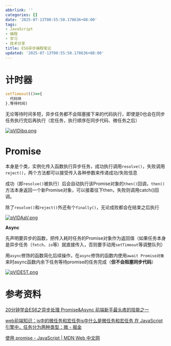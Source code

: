 ```yaml
---
abbrlink: ''
categories: []
date: '2025-07-13T00:55:50.178636+08:00'
tags:
- JavaScript
- 编程
- 学习
- 技术分享
title: ES6异步编程笔记
updated: '2025-07-13T00:55:50.178636+08:00'
---
```

# 计时器

```javascript
setTimeout(()=>{
  代码块
},等待时间)
```

无论等待时间多短，异步任务都不会阻塞接下来的代码执行，即使是0也会在同步任务执行完后再执行（宏任务，执行顺序在同步代码、微任务之后）

[![pVlDibq.png](https://s21.ax1x.com/2025/07/13/pVlDibq.png)](https://imgse.com/i/pVlDibq)

# Promise

本身是个类，实例化传入函数执行异步任务，成功执行调用`resolve()`，失败调用`reject()`，两个方法都可以接受传入各种参数来传递成功/失败信息

成功（即`resolve()`被执行）后会自动执行该Promise对象的`then()`回调，`then()`方法本身返回一个新Promise对象，可以接着往下then，失败则调用catch()回调。

除了`resolve()`和`reject()`外还有个`finally()`，无论成败都会在结束之后执行

[![pVlDAaV.png](https://s21.ax1x.com/2025/07/13/pVlDAaV.png)](https://imgse.com/i/pVlDAaV)

**Async**

先声明要异步的函数，把传入耗时任务的Promise对象作为返回值（如果任务本身是异步任务（`fetch`、`io`等）就直接传入，否则要手动用`setTimeout`等调整队列）

用`async`修饰的函数简化后续操作，在`async`修饰的函数内使用`await Promise对象`来时async函数内余下任务等待promise的任务完成（**但不会阻塞同步代码**）

[![pVlDE5T.png](https://s21.ax1x.com/2025/07/13/pVlDE5T.png)](https://imgse.com/i/pVlDE5T)


# 参考资料

[20分钟学会ES6之异步处理 Promise&Async 前端新手最头疼的技能之一](https://www.bilibili.com/video/BV1cX4y1b7vc/?share_source=copy_web&vd_source=1783b13c7749e59b8870148047aa7c79)

[web前端知识：js中的微任务和宏任务js中什么是微任务和宏任务 在 JavaScript 引擎中，任务分为两种类型：微 - 掘金](https://juejin.cn/post/7214018170835173434)

[使用 promise - JavaScript | MDN Web 中文网](https://web.nodejs.cn/en-us/docs/web/javascript/guide/using_promises/)
